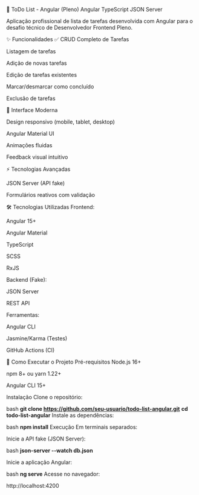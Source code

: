 📝 ToDo List - Angular (Pleno)
Angular
TypeScript
JSON Server

Aplicação profissional de lista de tarefas desenvolvida com Angular para o desafio técnico de Desenvolvedor Frontend Pleno.

✨ Funcionalidades
✅ CRUD Completo de Tarefas

Listagem de tarefas

Adição de novas tarefas

Edição de tarefas existentes

Marcar/desmarcar como concluído

Exclusão de tarefas

🎨 Interface Moderna

Design responsivo (mobile, tablet, desktop)

Angular Material UI

Animações fluidas

Feedback visual intuitivo

⚡ Tecnologias Avançadas

JSON Server (API fake)

Formulários reativos com validação

🛠 Tecnologias Utilizadas
Frontend:

Angular 15+

Angular Material

TypeScript

SCSS

RxJS

Backend (Fake):

JSON Server

REST API

Ferramentas:

Angular CLI

Jasmine/Karma (Testes)

GitHub Actions (CI)

🚀 Como Executar o Projeto
Pré-requisitos
Node.js 16+

npm 8+ ou yarn 1.22+

Angular CLI 15+

Instalação
Clone o repositório:

bash
**git clone https://github.com/seu-usuario/todo-list-angular.git**
**cd todo-list-angular**
Instale as dependências:

bash
**npm install**
Execução
Em terminais separados:

Inicie a API fake (JSON Server):

bash
**json-server --watch db.json**

Inicie a aplicação Angular:

bash
**ng serve**
Acesse no navegador:

http://localhost:4200
